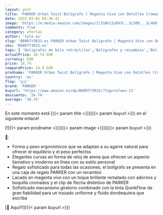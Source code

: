 ```yaml
---
layout: post
title: 'PARKER Urban Twist Bolígrafo | Magenta Vivo con Detalles Cromados | Punta Mediana con Tinta Azule | Caja Para Regalo'
date: 2022-03-01 04:36:41
image: 'https://m.media-amazon.com/images/I/31Wn11uRXYL._SL500_._SL400_.jpg'
comments: true
category: ofertas
author: 'tole.es'
slug: 'B08R7Y3R33-es PARKER Urban Twist Bolígrafo | Magenta Vivo con Detalles...'
sku: 'B08R7Y3R33-es'
tags: [ 'Bolígrafos de bola retráctiles','Bolígrafos y recambios','Bolígrafos, lápices y útiles de escritura','Oficina y papelería','bolígrafo','parker', ]
actualPrice: 18.74 EUR
currency: EUR
price: 18.74
comparePrice: 24.9 EUR
prodname: 'PARKER Urban Twist Bolígrafo | Magenta Vivo con Detalles Cromados | Punta Mediana con Tinta Azule | Caja Para Regalo'
country: 'es'
flag: '🇪🇸'
brand: 'PARKER'
buyurl: 'https://www.amazon.es/dp/B08R7Y3R33/?tag=tolees-21'
descuento: '24.74'
average: '18.74'
---
```


En este momento está [{{< param title >}}]({{< param buyurl >}}) en el siguiente enlace!

[![{{< param prodname >}}]({{< param image >}})]({{< param buyurl >}})

🔎:

- Forma y peso ergonómicos que se adaptan a su agarre natural para ofrecer el equilibrio y el peso perfectos
- Elegantes curvas en forma de reloj de arena que ofrecen un aspecto llamativo y moderno en línea con su estilo personal
- Regalo sofisticado para todas las ocasiones, el bolígrafo se presenta en una caja de regalo PARKER con un recambio
- Lacado en magenta vivo con un toque brillante rematado con adornos y boquilla cromados y el clip de flecha distintivo de PARKER
- Sofisticado mecanismo giratorio combinado con la tinta QuinkFlow de gran fiabilidad para un trazado uniforme y fluido dondequiera que escriba

[🛒 Aquí!!!]({{< param buyurl >}})
